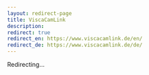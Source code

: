 ```yaml
---
layout: redirect-page
title: ViscaCamLink
description:
redirect: true
redirect_en: https://www.viscacamlink.de/en/ 
redirect_de: https://www.viscacamlink.de/de/
---
```


Redirecting...
